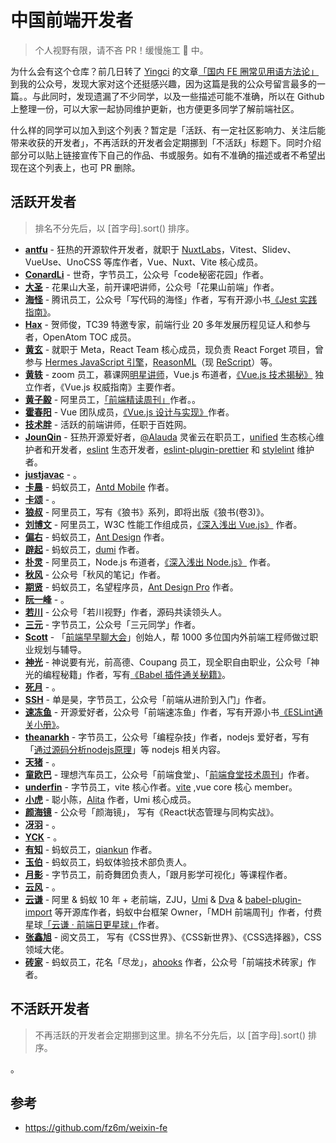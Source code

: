 # 中国前端开发者

> 个人视野有限，请不吝 PR！缓慢施工 🚧 中。

为什么会有这个仓库？前几日转了 [Yingci](https://github.com/fz6m) 的文章[「国内 FE 圈常见用语方法论」](https://mp.weixin.qq.com/s/McVmzQcSM82gtT0UDnX5Nw) 到我的公众号，发现大家对这个还挺感兴趣，因为这篇是我的公众号留言最多的一篇。。与此同时，发现遗漏了不少同学，以及一些描述可能不准确，所以在 Github 上整理一份，可以大家一起协同维护更新，也方便更多同学了解前端社区。

什么样的同学可以加入到这个列表？暂定是「活跃、有一定社区影响力、关注后能带来收获的开发者」，不再活跃的开发者会定期挪到「不活跃」标题下。同时介绍部分可以贴上链接宣传下自己的作品、书或服务。如有不准确的描述或者不希望出现在这个列表上，也可 PR 删除。

## 活跃开发者

> 排名不分先后，以 [首字母].sort() 排序。

* **[antfu](https://github.com/antfu)** - 狂热的开源软件开发者，就职于 [NuxtLabs](https://nuxtlabs.com/)，Vitest、Slidev、VueUse、UnoCSS 等库作者，Vue、Nuxt、Vite 核心成员。
* **[ConardLi](https://github.com/ConardLi)** - 世奇，字节员工，公众号「code秘密花园」作者。
* **[大圣](https://github.com/shengxinjing)** - 花果山大圣，前开课吧讲师，公众号「花果山前端」作者。
* **[海怪](https://github.com/haixiangyan)** - 腾讯员工，公众号「写代码的海怪」作者，写有开源小书[《Jest 实践指南》](https://github.com/haixiangyan/jest-tutorial)。
* **[Hax](https://github.com/hax)** - 贺师俊，TC39 特邀专家，前端行业 20 多年发展历程见证人和参与者，OpenAtom TOC 成员。
* **[黄玄](https://github.com/Huxpro)** - 就职于 Meta，React Team 核心成员，现负责 React Forget 项目，曾参与 [Hermes JavaScript 引擎](https://hermesengine.dev/)，[ReasonML](https://reasonml.github.io/)（现 [ReScript](https://rescript-lang.org/)）等。
* **[黄轶](https://github.com/ustbhuangyi)** - zoom 员工，慕课网[明星讲师](https://www.imooc.com/u/3017249)，Vue.js 布道者，[《Vue.js 技术揭秘》](https://ustbhuangyi.github.io/vue-analysis/) 独立作者，《Vue.js 权威指南》主要作者。
* **[黄子毅](https://github.com/ascoders)** - 阿里员工，[「前端精读周刊」](https://github.com/ascoders/weekly)作者。。
* **[霍春阳](https://github.com/HcySunYang)** - Vue 团队成员，[《Vue.js 设计与实现》](https://book.douban.com/subject/35768338/)作者。
* **[技术胖](https://github.com/shenghy)** - 活跃的前端讲师，任职于百姓网。
* **[JounQin](https://github.com/JounQin)** - 狂热开源爱好者，[@Alauda](https://github.com/alauda) 灵雀云在职员工，[unified](https://github.com/unifiedjs) 生态核心维护者和开发者，[eslint](https://github.com/eslint/eslint) 生态开发者，[eslint-plugin-prettier](https://github.com/prettier/eslint-plugin-prettier) 和 [stylelint](https://github.com/stylelint/stylelint) 维护者。
* **[justjavac](https://github.com/justjavac)** - 。
* **[卡晨](https://github.com/awmleer)** - 蚂蚁员工，[Antd Mobile](https://github.com/ant-design/ant-design-mobile) 作者。
* **[卡颂](https://github.com/BetaSu)** - 。
* **[狼叔](https://github.com/i5ting)** - 阿里员工，写有《狼书》系列，即将出版《狼书(卷3)》。
* **[刘博文](https://github.com/berwin)** - 阿里员工，W3C 性能工作组成员，[《深入浅出 Vue.js》](https://book.douban.com/subject/32581281) 作者。
* **[偏右](https://github.com/afc163)** - 蚂蚁员工，[Ant Design](https://ant.design/) 作者。
* **[辟起](https://github.com/PeachScript)** - 蚂蚁员工，[dumi](https://d.umijs.org/) 作者。
* **[朴灵](https://github.com/JacksonTian)** - 阿里员工，Node.js 布道者，[《深入浅出 Node.js》](https://book.douban.com/subject/25768396/) 作者。
* **[秋风](https://github.com/hua1995116)** - 公众号「秋风的笔记」作者。
* **[期贤](https://github.com/chenshuai2144)** - 蚂蚁员工，名望程序员，[Ant Design Pro](https://pro.ant.design/) 作者。
* **[阮一峰](https://github.com/ruanyf)** - 。
* **[若川](https://github.com/lxchuan12)** - 公众号「若川视野」作者，源码共读领头人。
* **[三元](https://github.com/sanyuan0704)** - 字节员工，公众号「三元同学」作者。
* **[Scott](https://github.com/zaoscott)** - 「[前端早早聊大会](https://www.zaozao.run/)」创始人，帮 1000 多位国内外前端工程师做过职业规划与辅导。
* **[神光](https://github.com/QuarkGluonPlasma)** - 神说要有光，前高德、Coupang 员工，现全职自由职业，公众号「神光的编程秘籍」作者，写有[《Babel 插件通关秘籍》](https://juejin.cn/book/6946117847848321055)。
* **[死月](https://github.com/XadillaX)** - 。
* **[SSH](https://github.com/sl1673495)** - 单是昊，字节员工，公众号「前端从进阶到入门」作者。
* **[速冻鱼](https://github.com/sudongyuer)** - 开源爱好者，公众号「前端速冻鱼」作者，写有开源小书[《ESLint通关小册》](https://github.com/sudongyuer/learn-eslint)。
* **[theanarkh](https://github.com/theanarkh)** - 字节员工，公众号「编程杂技」作者，nodejs 爱好者，写有「[通过源码分析nodejs原理](https://github.com/theanarkh/understand-nodejs)」等 nodejs 相关内容。
* **[天猪](https://github.com/atian25)** - 。
* **[童欧巴](https://github.com/Geekhyt)** - 理想汽车员工，公众号「前端食堂」、「[前端食堂技术周刊](https://github.com/Geekhyt/weekly)」作者。
* **[underfin](https://github.com/underfin)** - 字节员工，vite 核心作者。[vite](https://github.com/vitejs/vite) ,vue core 核心 member。
* **[小虎](https://github.com/xiaohuoni)** - 聪小陈，[Alita](https://github.com/alitajs/alita) 作者，Umi 核心成员。
* **[颜海镜](https://github.com/yanhaijing)** - 公众号「颜海镜」， 写有《React状态管理与同构实战》。
* **[冴羽](https://github.com/mqyqingfeng)** - 。
* **[YCK](https://github.com/KieSun)** - 。
* **[有知](https://github.com/kuitos)** - 蚂蚁员工，[qiankun](https://github.com/umijs/qiankun) 作者。
* **[玉伯](https://github.com/lifesinger)** - 蚂蚁员工，蚂蚁体验技术部负责人。
* **[月影](https://github.com/akira-cn)** - 字节员工，前奇舞团负责人，「跟月影学可视化」等课程作者。
* **[云风](https://github.com/cloudwu)** - 。
* **[云谦](https://github.com/sorrycc)** - 阿里 & 蚂蚁 10 年 + 老前端，ZJU，[Umi](https://github.com/umijs/umi) & [Dva](https://github.com/dvajs/dva) & [babel-plugin-import](https://github.com/umijs/babel-plugin-import) 等开源库作者，蚂蚁中台框架 Owner，「MDH 前端周刊」作者，付费星球[「云谦 · 前端日更星球」](https://q.sorrycc.com/)作者。
* **[张鑫旭](https://github.com/zhangxinxu)** - 阅文员工， 写有《CSS世界》、《CSS新世界》、《CSS选择器》，CSS领域大佬。
* **[砖家](https://github.com/brickspert)** - 蚂蚁员工，花名「尽龙」，[ahooks](https://github.com/alibaba/hooks) 作者，公众号「前端技术砖家」作者。

## 不活跃开发者

> 不再活跃的开发者会定期挪到这里。排名不分先后，以 [首字母].sort() 排序。

。

## 参考

* https://github.com/fz6m/weixin-fe

